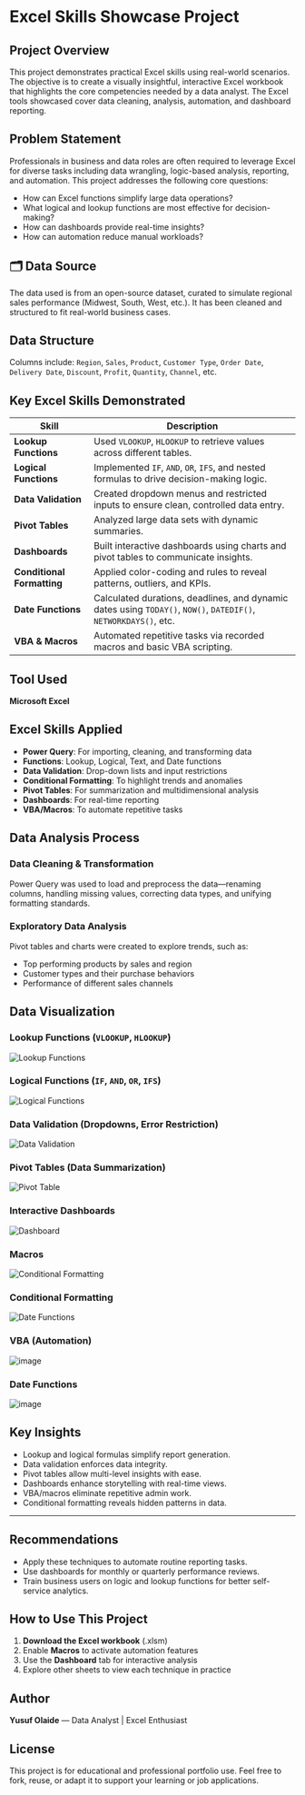 #  Excel Skills Showcase Project

##  Project Overview

This project demonstrates practical Excel skills using real-world scenarios. The objective is to create a visually insightful, interactive Excel workbook that highlights the core competencies needed by a data analyst. The Excel tools showcased cover data cleaning, analysis, automation, and dashboard reporting.

##  Problem Statement

Professionals in business and data roles are often required to leverage Excel for diverse tasks including data wrangling, logic-based analysis, reporting, and automation. This project addresses the following core questions:

* How can Excel functions simplify large data operations?
* What logical and lookup functions are most effective for decision-making?
* How can dashboards provide real-time insights?
* How can automation reduce manual workloads?

## 🗂 Data Source

The data used is from an open-source dataset, curated to simulate regional sales performance (Midwest, South, West, etc.). It has been cleaned and structured to fit real-world business cases.

##  Data Structure

Columns include: `Region`, `Sales`, `Product`, `Customer Type`, `Order Date`, `Delivery Date`, `Discount`, `Profit`, `Quantity`, `Channel`, etc.


##  Key Excel Skills Demonstrated

| Skill                      | Description                                                                                                     |
| -------------------------- | --------------------------------------------------------------------------------------------------------------- |
| **Lookup Functions**       | Used `VLOOKUP`, `HLOOKUP` to retrieve values across different tables.                                           |
| **Logical Functions**      | Implemented `IF`, `AND`, `OR`, `IFS`, and nested formulas to drive decision-making logic.                       |
| **Data Validation**        | Created dropdown menus and restricted inputs to ensure clean, controlled data entry.                            |
| **Pivot Tables**           | Analyzed large data sets with dynamic summaries.                                                                |
| **Dashboards**             | Built interactive dashboards using charts and pivot tables to communicate insights.                             |
| **Conditional Formatting** | Applied color-coding and rules to reveal patterns, outliers, and KPIs.                                          |
| **Date Functions**         | Calculated durations, deadlines, and dynamic dates using `TODAY()`, `NOW()`, `DATEDIF()`, `NETWORKDAYS()`, etc. |
| **VBA & Macros**           | Automated repetitive tasks via recorded macros and basic VBA scripting.                                         |

##  Tool Used

**Microsoft Excel**

##  Excel Skills Applied

* **Power Query**: For importing, cleaning, and transforming data
* **Functions**: Lookup, Logical, Text, and Date functions
* **Data Validation**: Drop-down lists and input restrictions
* **Conditional Formatting**: To highlight trends and anomalies
* **Pivot Tables**: For summarization and multidimensional analysis
* **Dashboards**: For real-time reporting
* **VBA/Macros**: To automate repetitive tasks


##  Data Analysis Process

### Data Cleaning & Transformation

Power Query was used to load and preprocess the data—renaming columns, handling missing values, correcting data types, and unifying formatting standards.

###  Exploratory Data Analysis

Pivot tables and charts were created to explore trends, such as:

* Top performing products by sales and region
* Customer types and their purchase behaviors
* Performance of different sales channels


##  Data Visualization

###  Lookup Functions (`VLOOKUP`, `HLOOKUP`)

![Lookup Functions](https://github.com/user-attachments/assets/63a260f7-721b-4f28-bf2f-e73f38a61e30)

###  Logical Functions (`IF`, `AND`, `OR`, `IFS`)

![Logical Functions](https://github.com/user-attachments/assets/ee153f21-ad36-4793-9a0f-fbdbf8a3bc0f)

###  Data Validation (Dropdowns, Error Restriction)

![Data Validation](https://github.com/user-attachments/assets/50efc10a-c157-429b-823b-3321571da4f9)

###  Pivot Tables (Data Summarization)

![Pivot Table](https://github.com/user-attachments/assets/475dd6a3-ff57-4dbf-81b5-8621ec112456)

###  Interactive Dashboards

![Dashboard](https://github.com/user-attachments/assets/35248eef-8a75-470a-8b0c-3b0ee1ec4b6c)

### Macros

![Conditional Formatting](https://github.com/user-attachments/assets/a066fc2c-4698-41dd-b297-0f8198cf5527)

### Conditional Formatting

![Date Functions](https://github.com/user-attachments/assets/24125357-8b2e-4c04-90d4-37d26ff5febb)

### VBA (Automation)

![image](https://github.com/user-attachments/assets/9ae5d335-d5e2-40a5-9c94-cfa48581e8a0)

### Date Functions

![image](https://github.com/user-attachments/assets/2069da00-afa4-499d-b161-b3341191070e)


## Key Insights

* Lookup and logical formulas simplify report generation.
* Data validation enforces data integrity.
* Pivot tables allow multi-level insights with ease.
* Dashboards enhance storytelling with real-time views.
* VBA/macros eliminate repetitive admin work.
* Conditional formatting reveals hidden patterns in data.

---

##  Recommendations

* Apply these techniques to automate routine reporting tasks.
* Use dashboards for monthly or quarterly performance reviews.
* Train business users on logic and lookup functions for better self-service analytics.


##  How to Use This Project

1. **Download the Excel workbook** (.xlsm)
2. Enable **Macros** to activate automation features
3. Use the **Dashboard** tab for interactive analysis
4. Explore other sheets to view each technique in practice



##  Author

**Yusuf Olaide** — Data Analyst | Excel Enthusiast

## License

This project is for educational and professional portfolio use.
Feel free to fork, reuse, or adapt it to support your learning or job applications.
